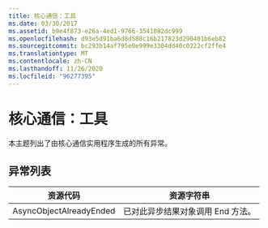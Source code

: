 ```yaml
---
title: 核心通信：工具
ms.date: 03/30/2017
ms.assetid: b9e4f873-e26a-4ed1-9766-3541082dc999
ms.openlocfilehash: d93e5d91ba6d8d588c16b217823d290401b6eb82
ms.sourcegitcommit: bc293b14af795e0e999e3304dd40c0222cf2ffe4
ms.translationtype: MT
ms.contentlocale: zh-CN
ms.lasthandoff: 11/26/2020
ms.locfileid: "96277395"
---
```

# <a name="core-communications-utilities"></a>核心通信：工具

本主题列出了由核心通信实用程序生成的所有异常。  
  
## <a name="exception-list"></a>异常列表  
  
|资源代码|资源字符串|  
|-------------------|---------------------|  
|AsyncObjectAlreadyEnded|已对此异步结果对象调用 End 方法。|
